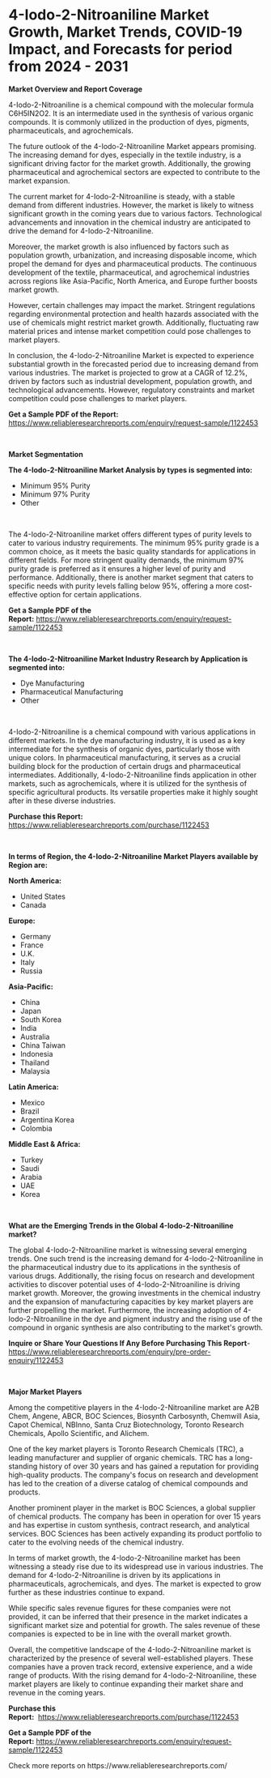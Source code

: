 <p><h1>4-Iodo-2-Nitroaniline Market Growth, Market Trends, COVID-19 Impact, and Forecasts for period from 2024 - 2031</h1></p><p><strong>Market Overview and Report Coverage</strong></p>
<p><p>4-Iodo-2-Nitroaniline is a chemical compound with the molecular formula C6H5IN2O2. It is an intermediate used in the synthesis of various organic compounds. It is commonly utilized in the production of dyes, pigments, pharmaceuticals, and agrochemicals.</p><p>The future outlook of the 4-Iodo-2-Nitroaniline Market appears promising. The increasing demand for dyes, especially in the textile industry, is a significant driving factor for the market growth. Additionally, the growing pharmaceutical and agrochemical sectors are expected to contribute to the market expansion.</p><p>The current market for 4-Iodo-2-Nitroaniline is steady, with a stable demand from different industries. However, the market is likely to witness significant growth in the coming years due to various factors. Technological advancements and innovation in the chemical industry are anticipated to drive the demand for 4-Iodo-2-Nitroaniline.</p><p>Moreover, the market growth is also influenced by factors such as population growth, urbanization, and increasing disposable income, which propel the demand for dyes and pharmaceutical products. The continuous development of the textile, pharmaceutical, and agrochemical industries across regions like Asia-Pacific, North America, and Europe further boosts market growth.</p><p>However, certain challenges may impact the market. Stringent regulations regarding environmental protection and health hazards associated with the use of chemicals might restrict market growth. Additionally, fluctuating raw material prices and intense market competition could pose challenges to market players.</p><p>In conclusion, the 4-Iodo-2-Nitroaniline Market is expected to experience substantial growth in the forecasted period due to increasing demand from various industries. The market is projected to grow at a CAGR of 12.2%, driven by factors such as industrial development, population growth, and technological advancements. However, regulatory constraints and market competition could pose challenges to market players.</p></p>
<p><strong>Get a Sample PDF of the Report:</strong> <a href="https://www.reliableresearchreports.com/enquiry/request-sample/1122453">https://www.reliableresearchreports.com/enquiry/request-sample/1122453</a></p>
<p>&nbsp;</p>
<p><strong>Market Segmentation</strong></p>
<p><strong>The 4-Iodo-2-Nitroaniline Market Analysis by types is segmented into:</strong></p>
<p><ul><li>Minimum 95% Purity</li><li>Minimum 97% Purity</li><li>Other</li></ul></p>
<p>&nbsp;</p>
<p><p>The 4-Iodo-2-Nitroaniline market offers different types of purity levels to cater to various industry requirements. The minimum 95% purity grade is a common choice, as it meets the basic quality standards for applications in different fields. For more stringent quality demands, the minimum 97% purity grade is preferred as it ensures a higher level of purity and performance. Additionally, there is another market segment that caters to specific needs with purity levels falling below 95%, offering a more cost-effective option for certain applications.</p></p>
<p><strong>Get a Sample PDF of the Report:</strong>&nbsp;<a href="https://www.reliableresearchreports.com/enquiry/request-sample/1122453">https://www.reliableresearchreports.com/enquiry/request-sample/1122453</a></p>
<p>&nbsp;</p>
<p><strong>The 4-Iodo-2-Nitroaniline Market Industry Research by Application is segmented into:</strong></p>
<p><ul><li>Dye Manufacturing</li><li>Pharmaceutical Manufacturing</li><li>Other</li></ul></p>
<p>&nbsp;</p>
<p><p>4-Iodo-2-Nitroaniline is a chemical compound with various applications in different markets. In the dye manufacturing industry, it is used as a key intermediate for the synthesis of organic dyes, particularly those with unique colors. In pharmaceutical manufacturing, it serves as a crucial building block for the production of certain drugs and pharmaceutical intermediates. Additionally, 4-Iodo-2-Nitroaniline finds application in other markets, such as agrochemicals, where it is utilized for the synthesis of specific agricultural products. Its versatile properties make it highly sought after in these diverse industries.</p></p>
<p><strong>Purchase this Report:</strong>&nbsp; <a href="https://www.reliableresearchreports.com/purchase/1122453">https://www.reliableresearchreports.com/purchase/1122453</a></p>
<p>&nbsp;</p>
<p><strong>In terms of Region, the 4-Iodo-2-Nitroaniline Market Players available by Region are:</strong></p>
<p>
    <p> <strong> North America: </strong>
        <ul>
            <li>United States</li>
            <li>Canada</li>
        </ul>
        </p> 
    <p> <strong> Europe: </strong>
        <ul>
            <li>Germany</li>
            <li>France</li>
            <li>U.K.</li>
            <li>Italy</li>
            <li>Russia</li>
        </ul>
        </p> 
    <p> <strong> Asia-Pacific: </strong>
        <ul>
            <li>China</li>
            <li>Japan</li>
            <li>South Korea</li>
            <li>India</li>
            <li>Australia</li>
            <li>China Taiwan</li>
            <li>Indonesia</li>
            <li>Thailand</li>
            <li>Malaysia</li>
        </ul>
        </p> 
    <p> <strong> Latin America: </strong>
        <ul>
            <li>Mexico</li>
            <li>Brazil</li>
            <li>Argentina Korea</li>
            <li>Colombia</li>
        </ul>
        </p> 
    <p> <strong> Middle East & Africa: </strong>
        <ul>
            <li>Turkey</li>
            <li>Saudi</li>
            <li>Arabia</li>
            <li>UAE</li>
            <li>Korea</li>
        </ul>
    </p>
    </p>
<p>&nbsp;</p>
<p><strong>What are the Emerging Trends in the Global 4-Iodo-2-Nitroaniline market?</strong></p>
<p><p>The global 4-Iodo-2-Nitroaniline market is witnessing several emerging trends. One such trend is the increasing demand for 4-Iodo-2-Nitroaniline in the pharmaceutical industry due to its applications in the synthesis of various drugs. Additionally, the rising focus on research and development activities to discover potential uses of 4-Iodo-2-Nitroaniline is driving market growth. Moreover, the growing investments in the chemical industry and the expansion of manufacturing capacities by key market players are further propelling the market. Furthermore, the increasing adoption of 4-Iodo-2-Nitroaniline in the dye and pigment industry and the rising use of the compound in organic synthesis are also contributing to the market's growth.</p></p>
<p><strong>Inquire or Share Your Questions If Any Before Purchasing This Report</strong>- <a href="https://www.reliableresearchreports.com/enquiry/pre-order-enquiry/1122453">https://www.reliableresearchreports.com/enquiry/pre-order-enquiry/1122453</a></p>
<p>&nbsp;</p>
<p><strong>Major Market Players</strong></p>
<p><p>Among the competitive players in the 4-Iodo-2-Nitroaniline market are A2B Chem, Angene, ABCR, BOC Sciences, Biosynth Carbosynth, Chemwill Asia, Capot Chemical, NBInno, Santa Cruz Biotechnology, Toronto Research Chemicals, Apollo Scientific, and Alichem.</p><p>One of the key market players is Toronto Research Chemicals (TRC), a leading manufacturer and supplier of organic chemicals. TRC has a long-standing history of over 30 years and has gained a reputation for providing high-quality products. The company's focus on research and development has led to the creation of a diverse catalog of chemical compounds and products.</p><p>Another prominent player in the market is BOC Sciences, a global supplier of chemical products. The company has been in operation for over 15 years and has expertise in custom synthesis, contract research, and analytical services. BOC Sciences has been actively expanding its product portfolio to cater to the evolving needs of the chemical industry.</p><p>In terms of market growth, the 4-Iodo-2-Nitroaniline market has been witnessing a steady rise due to its widespread use in various industries. The demand for 4-Iodo-2-Nitroaniline is driven by its applications in pharmaceuticals, agrochemicals, and dyes. The market is expected to grow further as these industries continue to expand.</p><p>While specific sales revenue figures for these companies were not provided, it can be inferred that their presence in the market indicates a significant market size and potential for growth. The sales revenue of these companies is expected to be in line with the overall market growth.</p><p>Overall, the competitive landscape of the 4-Iodo-2-Nitroaniline market is characterized by the presence of several well-established players. These companies have a proven track record, extensive experience, and a wide range of products. With the rising demand for 4-Iodo-2-Nitroaniline, these market players are likely to continue expanding their market share and revenue in the coming years.</p></p>
<p><strong>Purchase this Report:</strong>&nbsp;&nbsp;<a href="https://www.reliableresearchreports.com/purchase/1122453">https://www.reliableresearchreports.com/purchase/1122453</a></p>
<p></p>
<p><strong>Get a Sample PDF of the Report:</strong>&nbsp;<a href="https://www.reliableresearchreports.com/enquiry/request-sample/1122453">https://www.reliableresearchreports.com/enquiry/request-sample/1122453</a></p>
<p>Check more reports on https://www.reliableresearchreports.com/</p>